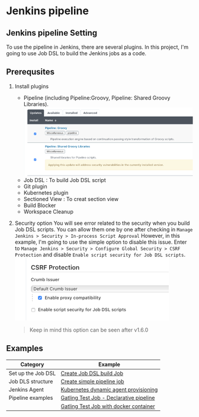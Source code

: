 # Jenkins pipeline

## Jenkins pipeline Setting

To use the pipeline in Jenkins, there are several plugins. In this project, I'm going to use Job DSL to build the Jenkins jobs as a code. 

## Prerequsites
1. Install plugins
   * Pipeline (including Pipeline:Groovy, Pipeline: Shared Groovy Libraries).   
    ![pipleline_groovy_plugin](../resource/images/pipeline_groovy_plugin.png)
   * Job DSL : To build Job DSL script
   * Git plugin
   * Kubernetes plugin
   * Sectioned View : To creat section view
   * Build Blocker
   * Workspace Cleanup

2. Security option
   You will see error related to the security when you build Job DSL scripts. You can allow them one by one after checking in `Manage Jenkins > Security > In-process Script Approval`
   However, in this example, I'm going to use the simple option to disable this issue. 
   Enter to `Manage Jenkins > Security > Configure Global Security > CSRF Protection` and disable `Enable script security for Job DSL scripts`.   
   ![job_dsl_security_option](../resource/images/job_dsl_securiy_option.png)

   > Keep in mind this option can be seen after v1.6.0

## Examples
|        Category          |         Example          |
|--------------------------|--------------------------|
| Set up the Job DSL       | [Create Job DSL build Job](docs/create-job-dsl-build.md) |
| Job DLS structure        | [Create simple pipeline job](docs/create-simple-pipeline.md) | 
| Jenkins Agent            | [Kubernetes dynamic agent provisioning](docs/k8s-pod-template.md) |
| Pipeline examples        | [Gatling Test Job - Declarative pipeline](docs/gatling-test-job-declarative.md) |
|                          | [Gatling Test Job with docker container](docs/gatling-test-job-with-docker.md) |